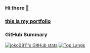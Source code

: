 ### Hi there 👋
<!--
**joko0811/joko0811** is a ✨ _special_ ✨ repository because its `README.md` (this file) appears on your GitHub profile.

Here are some ideas to get you started:

- 🔭 I’m currently working on ...
- 🌱 I’m currently learning ...
- 👯 I’m looking to collaborate on ...
- 🤔 I’m looking for help with ...
- 💬 Ask me about ...
- 📫 How to reach me: ...
- 😄 Pronouns: ...
- ⚡ Fun fact: ...
-->
### [this is my portfolio](https://joko0811.github.io)
### GitHub Summary

[![joko0811's GitHub stats](https://github-readme-stats.vercel.app/api?username=joko0811&theme=algolia&count_private=true)](https://github.com/anuraghazra/github-readme-stats)
[![Top Langs](https://github-readme-stats.vercel.app/api/top-langs/?username=joko0811&theme=algolia&layout=compact&exclude_repo=JoyConJog)](https://github.com/anuraghazra/github-readme-stats)


